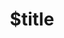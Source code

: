 ---
title: $title
second_title: Справочник по API Aspose.TeX для .NET
description: $description
type: docs
weight: $weight
url: /ru/net/$ref/
---